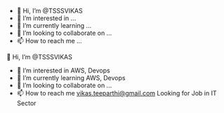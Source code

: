 - 👋 Hi, I’m @TSSSVIKAS
- 👀 I’m interested in ...
- 🌱 I’m currently learning ...
- 💞️ I’m looking to collaborate on ...
- 📫 How to reach me ...

<!---
TSSSVIKAS/TSSSVIKAS is a ✨ special ✨ repository because its `README.md` (this file) appears on your GitHub profile.
You can click the Preview link to take a look at your changes.
--->
👋 Hi, I’m @TSSSVIKAS
- 👀 I’m interested in AWS, Devops
- 🌱 I’m currently learning AWS, Devops
- 💞️ I’m looking to collaborate on ...
- 📫 How to reach me vikas.teeparthi@gmail.com
Looking for Job in IT Sector 
